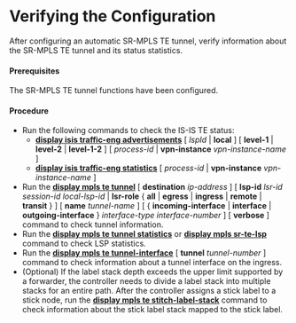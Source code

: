 Verifying the Configuration
===========================

After configuring an automatic SR-MPLS TE tunnel, verify information about the SR-MPLS TE tunnel and its status statistics.

#### Prerequisites

The SR-MPLS TE tunnel functions have been configured.


#### Procedure

* Run the following commands to check the IS-IS TE status:
  + [**display isis traffic-eng advertisements**](cmdqueryname=display+isis+traffic-eng+advertisements) [ *lspId* | **local** ] [ **level-1** | **level-2** | **level-1-2** ] [ *process-id* | **vpn-instance** *vpn-instance-name* ]
  + [**display isis traffic-eng statistics**](cmdqueryname=display+isis+traffic-eng+statistics) [ *process-id* | **vpn-instance** *vpn-instance-name* ]
* Run the [**display mpls te tunnel**](cmdqueryname=display+mpls+te+tunnel) [ **destination** *ip-address* ] [ **lsp-id** *lsr-id* *session-id* *local-lsp-id* | **lsr-role** { **all** | **egress** | **ingress** | **remote** | **transit** } ] [ **name** *tunnel-name* ] [ { **incoming-interface** | **interface** | **outgoing-interface** } *interface-type* *interface-number* ] [ **verbose** ] command to check tunnel information.
* Run the [**display mpls te tunnel statistics**](cmdqueryname=display+mpls+te+tunnel+statistics) or [**display mpls sr-te-lsp**](cmdqueryname=display+mpls+sr-te-lsp) command to check LSP statistics.
* Run the [**display mpls te tunnel-interface**](cmdqueryname=display+mpls+te+tunnel-interface) [ **tunnel** *tunnel-number* ] command to check information about a tunnel interface on the ingress.
* (Optional) If the label stack depth exceeds the upper limit supported by a forwarder, the controller needs to divide a label stack into multiple stacks for an entire path. After the controller assigns a stick label to a stick node, run the [**display mpls te stitch-label-stack**](cmdqueryname=display+mpls+te+stitch-label-stack) command to check information about the stick label stack mapped to the stick label.